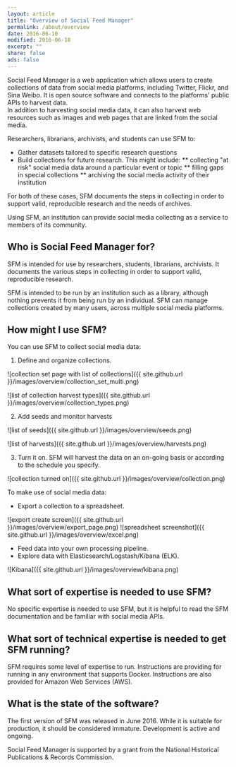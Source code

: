 ```yaml
---
layout: article
title: "Overview of Social Feed Manager"
permalink: /about/overview
date: 2016-06-10
modified: 2016-06-10
excerpt: ""
share: false
ads: false
---
```


Social Feed Manager is a web application which allows users to create collections of data from social media platforms, 
including Twitter, Flickr, and Sina Weibo. It is open source software and connects to the platforms' public APIs to harvest data.  
In addition to harvesting social media data, it can also harvest web resources such as images and web pages that are linked from the social media.

Researchers, librarians, archivists, and students can use SFM to:

*  Gather datasets tailored to specific research questions
*  Build collections for future research. This might include:
**  collecting "at risk" social media data around a particular event or topic
**  filling gaps in special collections
**  archiving the social media activity of their institution

For both of these cases, SFM documents the steps in collecting in order to support valid, reproducible research and the needs of archives.

Using SFM, an institution can provide social media collecting as a service to members of its community.

Who is Social Feed Manager for?
-------------------------------
SFM is intended for use by researchers, students, librarians, archivists.  It documents the various steps in collecting in order to support valid, reproducible research.

SFM is intended to be run by an institution such as a library, although nothing prevents it from being run by an individual. SFM can manage collections created by many users, across multiple social media platforms.

How might I use SFM?
--------------------
You can use SFM to collect social media data:

1. Define and organize collections.

![collection set page with list of collections]({{ site.github.url }}/images/overview/collection_set_multi.png)

![list of collection harvest types]({{ site.github.url }}/images/overview/collection_types.png)

2. Add seeds and monitor harvests

![list of seeds]({{ site.github.url }}/images/overview/seeds.png)

![list of harvests]({{ site.github.url }}/images/overview/harvests.png)

3. Turn it on.  SFM will harvest the data on an on-going basis or according to the schedule you specify.

![collection turned on]({{ site.github.url }}/images/overview/collection.png)

To make use of social media data:
*  Export a collection to a spreadsheet.

![export create screen]({{ site.github.url }}/images/overview/export_page.png)
![spreadsheet screenshot]({{ site.github.url }}/images/overview/excel.png)

* Feed data into your own processing pipeline.
* Explore data with Elasticsearch/Logstash/Kibana (ELK).

![Kibana]({{ site.github.url }}/images/overview/kibana.png)

What sort of expertise is needed to use SFM?
--------------------------------------------
No specific expertise is needed to use SFM, but it is helpful to read the SFM documentation and be familiar with social media APIs.

What sort of technical expertise is needed to get SFM running?
--------------------------------------------------------------
SFM requires some level of expertise to run.  Instructions are providing for running in any environment that supports Docker.  Instructions are also provided for Amazon Web Services (AWS).

What is the state of the software?
----------------------------------
The first version of SFM was released in June 2016.  While it is suitable for production, it should be considered immature.  Development is active and ongoing.


Social Feed Manager is supported by a grant from the National Historical Publications & Records Commission. 
